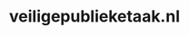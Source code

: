 ---
layout: post
title:  "veiligepublieketaak.nl"
internal_url:  "/dutchgov/veiligepublieketaak.nl.html"
subdomains_count: 2
all_subdomains_count: 2
urls_count: 2
ssl_rank: 0
http_rank: 75
url_link: /data/veiligepublieketaak.nl/urls.txt
all_subdomains_link: /data/veiligepublieketaak.nl/all_subdomains.txt
subdomains_link: /data/veiligepublieketaak.nl/subdomains.txt
categories: dutchgov
---